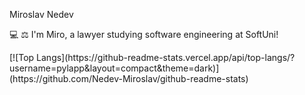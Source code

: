 Miroslav Nedev

💻 ⚖ I'm Miro, a lawyer studying software engineering at SoftUni!


<div style="position: relative;">
[![Top Langs](https://github-readme-stats.vercel.app/api/top-langs/?username=pylapp&layout=compact&theme=dark)](https://github.com/Nedev-Miroslav/github-readme-stats)
</div>

